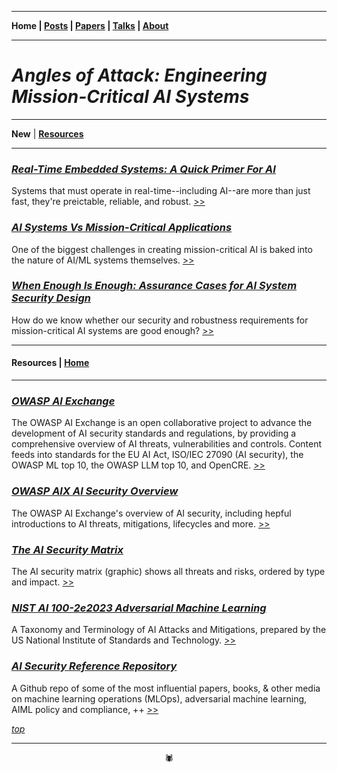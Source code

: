 -------

**Home \| [Posts](https://anglesofattack.io/posts.html) \| [Papers](https://anglesofattack.io/papers.html) \| [Talks](https://anglesofattack.io/talks.html) \| [About](https://anglesofattack.io/about.html)**

-------

# *Angles of Attack: Engineering Mission-Critical AI Systems*

-------

**New** \| **[Resources](#resources)**

-------

### [*Real-Time Embedded Systems: A Quick Primer For AI*](https://anglesofattack.io/posts/28112024-2.html)

Systems that must operate in real-time--including AI--are more than just fast, they're preictable, reliable, and robust. [>>](https://anglesofattack.io/posts/28112024-2.html)

### [*AI Systems Vs Mission-Critical Applications*](https://anglesofattack.io/posts/28112024-1.html)

One of the biggest challenges in creating mission-critical AI is baked into the nature of AI/ML systems themselves. [>>](https://anglesofattack.io/posts/28112024-1.html)

### [*When Enough Is Enough: Assurance Cases for AI System Security Design*](https://anglesofattack.io/posts/28112024-0.html)

How do we know whether our security and robustness requirements for mission-critical AI systems are good enough? [>>](https://anglesofattack.io/posts/28112024-0.html)

-------

#### Resources \| [Home](https://anglesofattack.io/)

-------

### *<a href="https://owaspai.org/" target="_blank" rel="noopener noreferrer">OWASP AI Exchange </a>*

The OWASP AI Exchange is an open collaborative project to advance the development of AI security standards and regulations, by providing a comprehensive overview of AI threats, vulnerabilities and controls. Content feeds into standards for the EU AI Act, ISO/IEC 27090 (AI security), the OWASP ML top 10, the OWASP LLM top 10, and OpenCRE. <a href="https://owaspai.org/" target="_blank" rel="noopener noreferrer"> >> </a>


### *<a href="https://owaspai.org/docs/ai_security_overview/" target="_blank" rel="noopener noreferrer">OWASP AIX AI Security Overview </a>*

The OWASP AI Exchange's overview of AI security, including hepful introductions to AI threats, mitigations, lifecycles and more. <a href="https://owaspai.org/docs/ai_security_overview/" target="_blank" rel="noopener noreferrer"> >> </a>


### *<a href="https://owaspai.org/goto/aisecuritymatrix/" target="_blank" rel="noopener noreferrer">The AI Security Matrix </a>*

The AI security matrix (graphic) shows all threats and risks, ordered by type and impact. <a href="https://owaspai.org/goto/aisecuritymatrix/" target="_blank" rel="noopener noreferrer"> >> </a>


### *<a href="https://nvlpubs.nist.gov/nistpubs/ai/NIST.AI.100-2e2023.pdf" target="_blank" rel="noopener noreferrer">NIST AI 100-2e2023 Adversarial Machine Learning </a>*

A Taxonomy and Terminology of AI Attacks and Mitigations, prepared by the US National Institute of Standards and Technology. <a href="https://nvlpubs.nist.gov/nistpubs/ai/NIST.AI.100-2e2023.pdf" target="_blank" rel="noopener noreferrer"> >> </a>

### *<a href="https://github.com/disesdi/mlsecops_references" target="_blank" rel="noopener noreferrer">AI Security Reference Repository </a>*

A Github repo of some of the most influential papers, books, & other media on machine learning operations (MLOps), adversarial machine learning, AIML policy and compliance, ++ <a href="https://github.com/disesdi/mlsecops_references" target="_blank" rel="noopener noreferrer"> >> </a>


*[top](https://anglesofattack.io/)*

-------

<div align="center">🕷</div>
